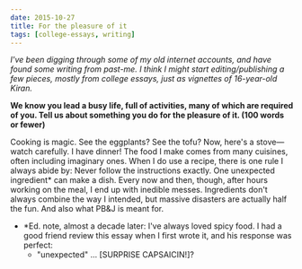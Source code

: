 ```yaml
---
date: 2015-10-27
title: For the pleasure of it
tags: [college-essays, writing]
---
```


*I've been digging through some of my old internet accounts, and have found some writing from past-me. I think I might start editing/publishing a few pieces, mostly from college essays, just as vignettes of 16-year-old Kiran.*

**We know you lead a busy life, full of activities, many of which are required of you. Tell us about something you do for the pleasure of it. (100 words or fewer)**

Cooking is magic. See the eggplants? See the tofu? Now, here's a stove—watch carefully. I have dinner! The food I make comes from many cuisines, often including imaginary ones. When I do use a recipe, there is one rule I always abide by: Never follow the instructions exactly. One unexpected ingredient* can make a dish. Every now and then, though, after hours working on the meal, I end up with inedible messes. Ingredients don't always combine the way I intended, but massive disasters are actually half the fun. And also what PB&J is meant for.

- *Ed. note, almost a decade later: I've always loved spicy food. I had a good friend review this essay when I first wrote it, and his response was perfect:
  - "unexpected" ... [SURPRISE CAPSAICIN!]?
